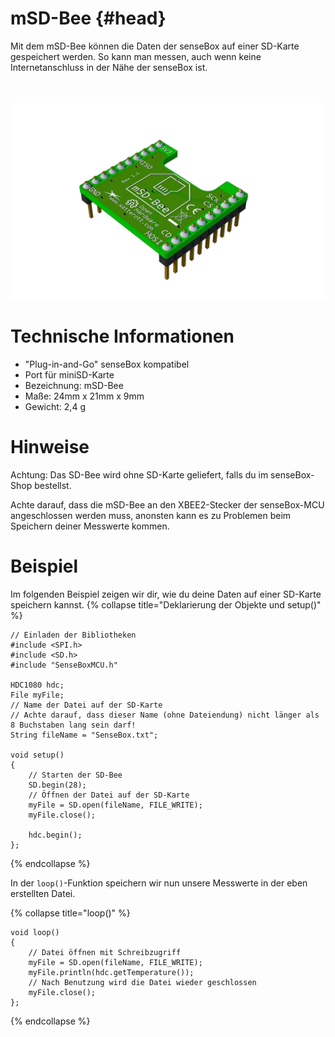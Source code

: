 # mSD-Bee {#head}
<div class="description">Mit dem mSD-Bee können die Daten der senseBox auf einer SD-Karte gespeichert werden. So kann man messen, auch wenn keine Internetanschluss in der Nähe der senseBox ist.</div>

<div class="line">
    <br>
    <br>
</div>

![microSD-Bee](https://github.com/sensebox/resources/raw/master/gitbook_pictures/msd_new%20bottom.png)

# Technische Informationen
* "Plug-in-and-Go" senseBox kompatibel
* Port für miniSD-Karte
* Bezeichnung: mSD-Bee
* Maße: 24mm x 21mm x 9mm
* Gewicht: 2,4 g


# Hinweise

Achtung: Das SD-Bee wird ohne SD-Karte geliefert, falls du im senseBox-Shop bestellst.


<div class="box_warning">
    <i class="fa fa-exclamation-circle fa-fw" aria-hidden="true" style="color: #f0ad4e"></i>
    Achte darauf, dass die mSD-Bee an den XBEE2-Stecker der senseBox-MCU angeschlossen werden muss, anonsten 
    kann es zu Problemen beim Speichern deiner Messwerte kommen.
</div>

# Beispiel 
Im folgenden Beispiel zeigen wir dir, wie du deine Daten auf einer SD-Karte speichern kannst. 
{% collapse title="Deklarierung der Objekte und setup()" %}
```arduino
// Einladen der Bibliotheken
#include <SPI.h>
#include <SD.h>
#include "SenseBoxMCU.h"

HDC1080 hdc;
File myFile;
// Name der Datei auf der SD-Karte
// Achte darauf, dass dieser Name (ohne Dateiendung) nicht länger als 8 Buchstaben lang sein darf! 
String fileName = "SenseBox.txt";

void setup()
{ 
    // Starten der SD-Bee
    SD.begin(28);
    // Öffnen der Datei auf der SD-Karte
    myFile = SD.open(fileName, FILE_WRITE);
    myFile.close();

    hdc.begin();
};
```
{% endcollapse %}

In der `loop()`-Funktion speichern wir nun unsere Messwerte in der eben erstellten Datei.

{% collapse title="loop()" %}
```arduino
void loop()
{
    // Datei öffnen mit Schreibzugriff
    myFile = SD.open(fileName, FILE_WRITE);
    myFile.println(hdc.getTemperature());
    // Nach Benutzung wird die Datei wieder geschlossen
    myFile.close();
};
```
{% endcollapse %}

